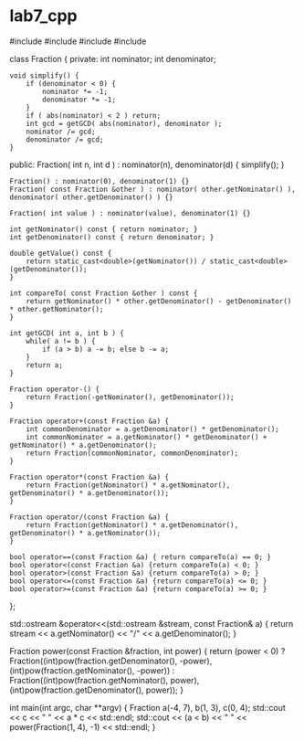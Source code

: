 # lab7_cpp
#include <iostream>
#include <stdexcept>
#include <cstdlib>
#include <cmath>

class Fraction {
private:
    int nominator;
    int denominator;

    void simplify() {
        if (denominator < 0) {
            nominator *= -1;
            denominator *= -1;
        }
        if ( abs(nominator) < 2 ) return;
        int gcd = getGCD( abs(nominator), denominator );
        nominator /= gcd;
        denominator /= gcd;
    }
public:
    Fraction( int n, int d ) : nominator(n), denominator(d) {
        simplify();
    }

    Fraction() : nominator(0), denominator(1) {}
    Fraction( const Fraction &other ) : nominator( other.getNominator() ), denominator( other.getDenominator() ) {}

    Fraction( int value ) : nominator(value), denominator(1) {}

    int getNominator() const { return nominator; }
    int getDenominator() const { return denominator; }

    double getValue() const {
        return static_cast<double>(getNominator()) / static_cast<double>(getDenominator());
    }

    int compareTo( const Fraction &other ) const {
        return getNominator() * other.getDenominator() - getDenominator() * other.getNominator();
    }

    int getGCD( int a, int b ) {
        while( a != b ) {
            if (a > b) a -= b; else b -= a;
        }
        return a;
    }

    Fraction operator-() {
        return Fraction(-getNominator(), getDenominator());
    }

    Fraction operator+(const Fraction &a) {
        int commonDenominator = a.getDenominator() * getDenominator();
        int commonNominator = a.getNominator() * getDenominator() + getNominator() * a.getDenominator();
        return Fraction(commonNominator, commonDenominator);
    }

    Fraction operator*(const Fraction &a) {
        return Fraction(getNominator() * a.getNominator(), getDenominator() * a.getDenominator());
    }

    Fraction operator/(const Fraction &a) {
        return Fraction(getNominator() * a.getDenominator(), getDenominator() * a.getNominator());
    }

    bool operator==(const Fraction &a) { return compareTo(a) == 0; }
    bool operator<(const Fraction &a) {return compareTo(a) < 0; }
    bool operator>(const Fraction &a) {return compareTo(a) > 0; }
    bool operator<=(const Fraction &a) {return compareTo(a) <= 0; }
    bool operator>=(const Fraction &a) {return compareTo(a) >= 0; }

};

std::ostream &operator<<(std::ostream &stream, const Fraction& a) {
    return stream << a.getNominator() << "/" << a.getDenominator();
}

Fraction power(const Fraction &fraction, int power) {
    return (power < 0) ?
           Fraction((int)pow(fraction.getDenominator(), -power), (int)pow(fraction.getNominator(), -power)) :
           Fraction((int)pow(fraction.getNominator(), power), (int)pow(fraction.getDenominator(), power));
}

int main(int argc, char **argv) {
    Fraction a(-4, 7), b(1, 3), c(0, 4);
    std::cout << c << " " << a * c << std::endl;
    std::cout << (a < b) << " " << power(Fraction(1, 4), -1) << std::endl;
}
